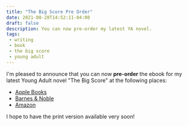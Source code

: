 ```yaml
---
title: "The Big Score Pre Order"
date: 2021-08-28T14:52:11-04:00
draft: false
description: You can now pre-order my latest YA novel.
tags:
 - writing
 - book
 - the big score
 - young adult
---
```

I'm pleased to announce that you can now **pre-order** the ebook for my latest Young Adult novel "The Big Score" at the following places:

* [Apple Books](https://books.apple.com/us/book/the-big-score/id1582738034)
* [Barnes & Noble](https://m.barnesandnoble.com/w/books/1140049879)
* [Amazon](https://www.amazon.com/dp/B09DTZ4D7F/)

I hope to have the print version available very soon!
